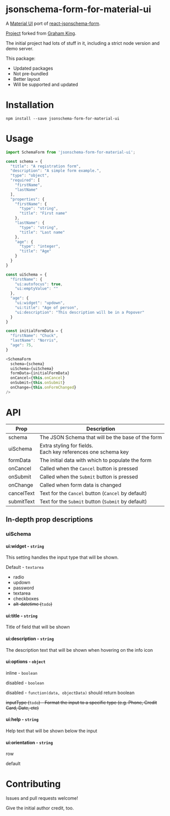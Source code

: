 # jsonschema-form-for-material-ui

A [Material UI](http://www.material-ui.com/) port of [react-jsonschema-form](https://github.com/mozilla-services/react-jsonschema-form).

[Project](https://github.com/alphaeadevelopment/material-ui-jsonschema-form) forked from [Graham King](https://github.com/alphaeadevelopment).

The initial project had lots of stuff in it, including a strict node version and demo server.

This package:

* Updated packages
* Not pre-bundled
* Better layout
* Will be supported and updated

# Installation
```
npm install --save jsonschema-form-for-material-ui
```

# Usage

```js
import SchemaForm from 'jsonschema-form-for-material-ui';

const schema = {
  "title": "A registration form",
  "description": "A simple form example.",
  "type": "object",
  "required": [
    "firstName",
    "lastName"
  ],
  "properties": {
    "firstName": {
      "type": "string",
      "title": "First name"
    },
    "lastName": {
      "type": "string",
      "title": "Last name"
    },
    "age": {
      "type": "integer",
      "title": "Age"
    }
  }
}

const uiSchema = {
  "firstName": {
    "ui:autofocus": true,
    "ui:emptyValue": ""
  },
  "age": {
    "ui:widget": "updown",
    "ui:title": "Age of person",
    "ui:description": "This description will be in a Popover"
  }
}

const initialFormData = {
  "firstName": "Chuck",
  "lastName": "Norris",
  "age": 75,
}

<SchemaForm
  schema={schema}
  uiSchema={uiSchema}
  formData={initialFormData}
  onCancel={this.onCancel}
  onSubmit={this.onSubmit}
  onChange={this.onFormChanged}
/>
```

# API

Prop | Description
-|-
schema | The JSON Schema that will be the base of the form
uiSchema| Extra styling for fields. </br> Each key references one schema key </br>
formData | The initial data with which to populate the form
onCancel | Called when the `Cancel` button is pressed
onSubmit | Called when the `Submit` button is pressed
onChange | Called when form data is changed
cancelText | Text for the `Cancel` button (`Cancel` by default)
submitText | Text for the `Submit` button (`Submit` by default)

## In-depth prop descriptions

### uiSchema

#### ui:widget - `string`

This setting handles the input type that will be shown.

Default - `textarea`

* radio
* updown
* password
* textarea
* checkboxes
* ~~alt-datetime (~~`todo`~~)~~

#### ui:title - `string`

Title of field that will be shown

#### ui:description - `string`

The description text that will be shown when hovering on the info icon

#### ui:options - `object`

inline - `boolean`

disabled - `boolean`

disabled - `function(data, objectData)` should return boolean

~~inputType (~~`todo`~~) - Format the input to a specific type (e.g. Phone, Credit Card, Date, etc)~~

#### ui:help - `string`

Help text that will be shown below the input

#### ui:orientation - `string`

row

default


# Contributing

Issues and pull requests welcome!

Give the initial author credit, too.
